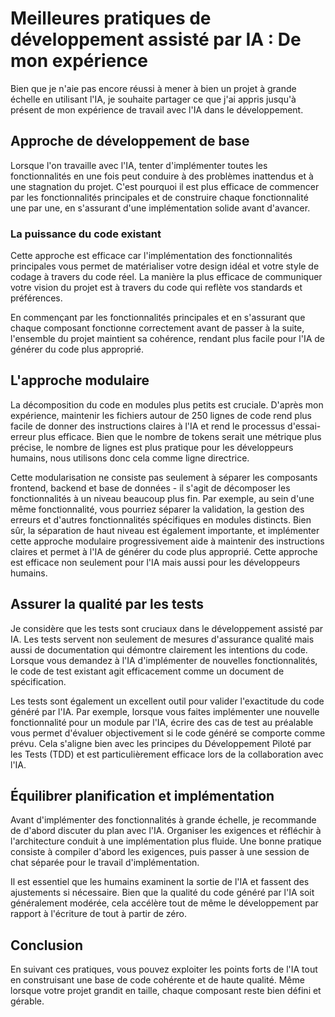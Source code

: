 # Meilleures pratiques de développement assisté par IA : De mon expérience

Bien que je n'aie pas encore réussi à mener à bien un projet à grande échelle en utilisant l'IA, je souhaite partager ce que j'ai appris jusqu'à présent de mon expérience de travail avec l'IA dans le développement.

## Approche de développement de base

Lorsque l'on travaille avec l'IA, tenter d'implémenter toutes les fonctionnalités en une fois peut conduire à des problèmes inattendus et à une stagnation du projet. C'est pourquoi il est plus efficace de commencer par les fonctionnalités principales et de construire chaque fonctionnalité une par une, en s'assurant d'une implémentation solide avant d'avancer.

### La puissance du code existant

Cette approche est efficace car l'implémentation des fonctionnalités principales vous permet de matérialiser votre design idéal et votre style de codage à travers du code réel. La manière la plus efficace de communiquer votre vision du projet est à travers du code qui reflète vos standards et préférences.

En commençant par les fonctionnalités principales et en s'assurant que chaque composant fonctionne correctement avant de passer à la suite, l'ensemble du projet maintient sa cohérence, rendant plus facile pour l'IA de générer du code plus approprié.

## L'approche modulaire

La décomposition du code en modules plus petits est cruciale. D'après mon expérience, maintenir les fichiers autour de 250 lignes de code rend plus facile de donner des instructions claires à l'IA et rend le processus d'essai-erreur plus efficace. Bien que le nombre de tokens serait une métrique plus précise, le nombre de lignes est plus pratique pour les développeurs humains, nous utilisons donc cela comme ligne directrice.

Cette modularisation ne consiste pas seulement à séparer les composants frontend, backend et base de données - il s'agit de décomposer les fonctionnalités à un niveau beaucoup plus fin. Par exemple, au sein d'une même fonctionnalité, vous pourriez séparer la validation, la gestion des erreurs et d'autres fonctionnalités spécifiques en modules distincts. Bien sûr, la séparation de haut niveau est également importante, et implémenter cette approche modulaire progressivement aide à maintenir des instructions claires et permet à l'IA de générer du code plus approprié. Cette approche est efficace non seulement pour l'IA mais aussi pour les développeurs humains.

## Assurer la qualité par les tests

Je considère que les tests sont cruciaux dans le développement assisté par IA. Les tests servent non seulement de mesures d'assurance qualité mais aussi de documentation qui démontre clairement les intentions du code. Lorsque vous demandez à l'IA d'implémenter de nouvelles fonctionnalités, le code de test existant agit efficacement comme un document de spécification.

Les tests sont également un excellent outil pour valider l'exactitude du code généré par l'IA. Par exemple, lorsque vous faites implémenter une nouvelle fonctionnalité pour un module par l'IA, écrire des cas de test au préalable vous permet d'évaluer objectivement si le code généré se comporte comme prévu. Cela s'aligne bien avec les principes du Développement Piloté par les Tests (TDD) et est particulièrement efficace lors de la collaboration avec l'IA.

## Équilibrer planification et implémentation

Avant d'implémenter des fonctionnalités à grande échelle, je recommande de d'abord discuter du plan avec l'IA. Organiser les exigences et réfléchir à l'architecture conduit à une implémentation plus fluide. Une bonne pratique consiste à compiler d'abord les exigences, puis passer à une session de chat séparée pour le travail d'implémentation.

Il est essentiel que les humains examinent la sortie de l'IA et fassent des ajustements si nécessaire. Bien que la qualité du code généré par l'IA soit généralement modérée, cela accélère tout de même le développement par rapport à l'écriture de tout à partir de zéro.

## Conclusion

En suivant ces pratiques, vous pouvez exploiter les points forts de l'IA tout en construisant une base de code cohérente et de haute qualité. Même lorsque votre projet grandit en taille, chaque composant reste bien défini et gérable.